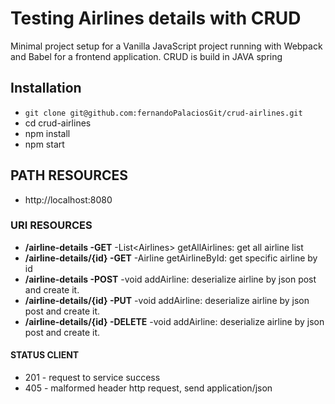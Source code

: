 # Testing Airlines details with CRUD

Minimal project setup for a Vanilla JavaScript project running with Webpack and Babel for a frontend application.
CRUD is build in JAVA spring

## Installation

* `git clone git@github.com:fernandoPalaciosGit/crud-airlines.git`
* cd crud-airlines
* npm install
* npm start


## PATH RESOURCES
* http://localhost:8080


### URI RESOURCES
- **/airline-details -GET** -List&lt;Airlines&gt; getAllAirlines: get all airline list
- **/airline-details/{id} -GET** -Airline getAirlineById: get specific airline by id
- **/airline-details -POST** -void addAirline: deserialize airline by json post and create it.
- **/airline-details/{id} -PUT** -void addAirline: deserialize airline by json post and create it.
- **/airline-details/{id} -DELETE** -void addAirline: deserialize airline by json post and create it.

#### STATUS CLIENT
- 201 - request to service success
- 405 - malformed header http request, send application/json
